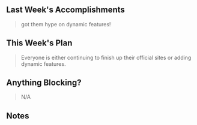 ## Last Week's Accomplishments

> got them hype on dynamic features!

## This Week's Plan

>  Everyone is either continuing to finish up their official sites or adding dynamic features. 

## Anything Blocking?

> N/A

## Notes

> 
